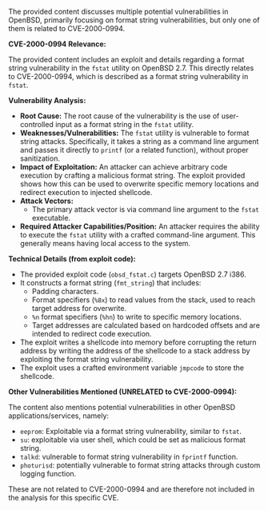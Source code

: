 The provided content discusses multiple potential vulnerabilities in OpenBSD, primarily focusing on format string vulnerabilities, but only one of them is related to CVE-2000-0994.

**CVE-2000-0994 Relevance:**

The provided content includes an exploit and details regarding a format string vulnerability in the `fstat` utility on OpenBSD 2.7. This directly relates to CVE-2000-0994, which is described as a format string vulnerability in `fstat`.

**Vulnerability Analysis:**

*   **Root Cause:** The root cause of the vulnerability is the use of user-controlled input as a format string in the `fstat` utility.
*   **Weaknesses/Vulnerabilities:**  The `fstat` utility is vulnerable to format string attacks.  Specifically, it takes a string as a command line argument and passes it directly to `printf` (or a related function), without proper sanitization.
*   **Impact of Exploitation:** An attacker can achieve arbitrary code execution by crafting a malicious format string. The exploit provided shows how this can be used to overwrite specific memory locations and redirect execution to injected shellcode.
*   **Attack Vectors:**
    *   The primary attack vector is via command line argument to the `fstat` executable.
*  **Required Attacker Capabilities/Position:** An attacker requires the ability to execute the `fstat` utility with a crafted command-line argument. This generally means having local access to the system.

**Technical Details (from exploit code):**

*   The provided exploit code (`obsd_fstat.c`) targets OpenBSD 2.7 i386.
*   It constructs a format string (`fmt_string`) that includes:
    *   Padding characters.
    *   Format specifiers (`%8x`) to read values from the stack, used to reach target address for overwrite.
    *   `%n` format specifiers (`%hn`) to write to specific memory locations.
    *   Target addresses are calculated based on hardcoded offsets and are intended to redirect code execution.
*   The exploit writes a shellcode into memory before corrupting the return address by writing the address of the shellcode to a stack address by exploiting the format string vulnerability.
*   The exploit uses a crafted environment variable `jmpcode` to store the shellcode.

**Other Vulnerabilities Mentioned (UNRELATED to CVE-2000-0994):**

The content also mentions potential vulnerabilities in other OpenBSD applications/services, namely:

*   `eeprom`:  Exploitable via a format string vulnerability, similar to `fstat`.
*   `su`: exploitable via user shell, which could be set as malicious format string.
*   `talkd`: vulnerable to format string vulnerability in `fprintf` function.
*   `photurisd`: potentially vulnerable to format string attacks through custom logging function.

These are not related to CVE-2000-0994 and are therefore not included in the analysis for this specific CVE.